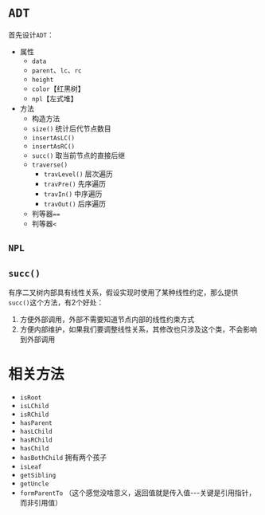 
# `ADT`
首先设计`ADT`：
- 属性
  - `data`
  - `parent`、`lc`、`rc`
  - `height`
  - `color`【红黑树】
  - `npl`【左式堆】
- 方法
  - 构造方法
  - `size()` 统计后代节点数目
  - `insertAsLC()`
  - `insertAsRC()`
  - `succ()` 取当前节点的直接后继
  - `traverse()`
    - `travLevel()` 层次遍历
    - `travPre()` 先序遍历
    - `travIn()` 中序遍历
    - `travOut()` 后序遍历
  - 判等器`==`
  - 判等器`<`

## `NPL`

## `succ()`
有序二叉树内部具有线性关系，假设实现时使用了某种线性约定，那么提供`succ()`这个方法，有2个好处：
1. 方便外部调用，外部不需要知道节点内部的线性约束方式
2. 方便内部维护，如果我们要调整线性关系，其修改也只涉及这个类，不会影响到外部调用

# 相关方法
- `isRoot`
- `isLChild`
- `isRChild`
- `hasParent`
- `hasLChild`
- `hasRChild`
- `hasChild`
- `hasBothChild` 拥有两个孩子
- `isLeaf`
- `getSibling`
- `getUncle`
- `formParentTo` （这个感觉没啥意义，返回值就是传入值---关键是引用指针，而非引用值）
